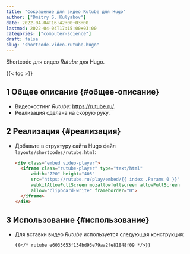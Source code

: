 ```yaml
---
title: "Сокращение для видео Rutube для Hugo"
author: ["Dmitry S. Kulyabov"]
date: 2022-04-04T16:42:00+03:00
lastmod: 2022-04-04T17:15:00+03:00
categories: ["computer-science"]
draft: false
slug: "shortcode-video-rutube-hugo"
---
```


Shortcode для видео _Rutube_ для Hugo.

<!--more-->

{{< toc >}}


## <span class="section-num">1</span> Общее описание {#общее-описание}

-   Видеохостинг _Rutube_: <https://rutube.ru/>.
-   Реализация сделана на скорую руку.


## <span class="section-num">2</span> Реализация {#реализация}

-   Добавьте в структуру сайта Hugo файл `layouts/shortcodes/rutube.html`:

    ```html
    <div class="embed video-player">
      <iframe class="rutube-player" type="text/html"
    	  width="720" height="405"
    	  src="https://rutube.ru/play/embed/{{ index .Params 0 }}"
    	  webkitAllowFullScreen mozallowfullscreen allowFullScreen
    	  allow="clipboard-write" frameborder="0">
      </iframe>
    </div>
    ```


## <span class="section-num">3</span> Использование {#использование}

-   Для вставки видео _Rutube_ используется следующая конструкция:

    ```markdown
    {{</* rutube e6033653f134bd93e79aa2fe81848f09 */>}}
    ```
